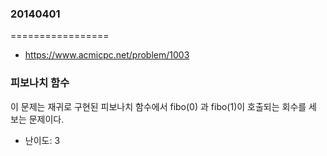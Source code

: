 ### 20140401
=================

* https://www.acmicpc.net/problem/1003

### 피보나치 함수

이 문제는 재귀로 구현된 피보나치 함수에서 fibo(0) 과 fibo(1)이 호출되는 회수를 세 보는 문제이다. 

* 난이도: 3